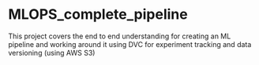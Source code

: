 # MLOPS_complete_pipeline
This project covers the end to end understanding for creating an ML pipeline and working  around it using DVC  for experiment  tracking and data versioning (using AWS S3)
